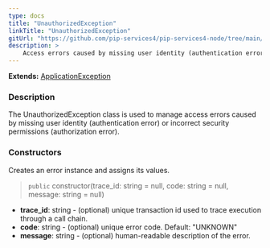 ```yaml
---
type: docs
title: "UnauthorizedException"
linkTitle: "UnauthorizedException"
gitUrl: "https://github.com/pip-services4/pip-services4-node/tree/main/pip-services4-commons-node"
description: >
    Access errors caused by missing user identity (authentication error) or incorrect security permissions (authorization error).
---
```


**Extends:** [ApplicationException](../application_exception)

### Description

The UnauthorizedException class is used to manage access errors caused by missing user identity (authentication error) or incorrect security permissions (authorization error).

### Constructors
Creates an error instance and assigns its values.  

> `public` constructor(trace_id: string = null, code: string = null, message: string = null)

- **trace_id**: string - (optional) unique transaction id used to trace execution through a call chain.
- **code**: string - (optional) unique error code. Default: "UNKNOWN"
- **message**: string - (optional) human-readable description of the error.

